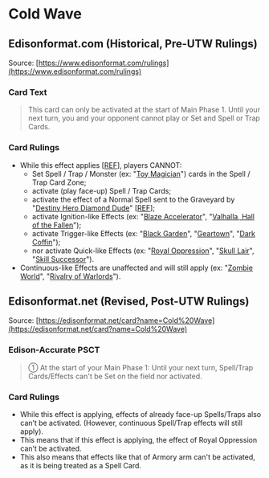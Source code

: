 # Cold Wave

## Edisonformat.com (Historical, Pre-UTW Rulings)

Source: [https://www.edisonformat.com/rulings](https://www.edisonformat.com/rulings)

### Card Text

> This card can only be activated at the start of Main Phase 1. Until your next turn, you and your opponent cannot play or Set and Spell or Trap Cards.

### Card Rulings

*   While this effect applies \[[REF](https://www.pojo.biz/board/showpost.php?p=10997322&postcount=3)\], players CANNOT:
    *   Set Spell / Trap / Monster (ex: "[Toy Magician](https://yugipedia.com/wiki/Toy_Magician)") cards in the Spell / Trap Card Zone;
    *   activate (play face-up) Spell / Trap Cards;
    *   activate the effect of a Normal Spell sent to the Graveyard by "[Destiny Hero Diamond Dude](https://yugipedia.com/wiki/Destiny_HERO_-_Diamond_Dude)" \[[REF](https://www.pojo.biz/board/showthread.php?t=888786)\];
    *   activate Ignition-like Effects (ex: "[Blaze Accelerator](https://yugipedia.com/wiki/Blaze_Accelerator)", "[Valhalla, Hall of the Fallen](https://yugipedia.com/wiki/Valhalla,_Hall_of_the_Fallen)");
    *   activate Trigger-like Effects (ex: "[Black Garden](https://yugipedia.com/wiki/Black_Garden)", "[Geartown](https://yugipedia.com/wiki/Geartown)", "[Dark Coffin](https://yugipedia.com/wiki/Dark_Coffin)");
    *   nor activate Quick-like Effects (ex: "[Royal Oppression](https://yugipedia.com/wiki/Royal_Oppression)", "[Skull Lair](https://yugipedia.com/wiki/Skull_Lair)", "[Skill Successor](https://yugipedia.com/wiki/Skill_Successor)").
*   Continuous-like Effects are unaffected and will still apply (ex: "[Zombie World](https://yugipedia.com/wiki/Zombie_World)", "[Rivalry of Warlords](https://yugipedia.com/wiki/Rivalry_of_Warlords)").

## Edisonformat.net (Revised, Post-UTW Rulings)

Source: [https://edisonformat.net/card?name=Cold%20Wave](https://edisonformat.net/card?name=Cold%20Wave)

### Edison-Accurate PSCT

> ① At the start of your Main Phase 1:
> Until your next turn, Spell/Trap Cards/Effects can't be Set on the field nor activated.

### Card Rulings

*   While this effect is applying, effects of already face-up Spells/Traps also can’t be activated.
(However, continuous Spell/Trap effects will still apply).
*   This means that if this effect is applying, the effect of Royal Oppression can’t be activated.
*   This also means that effects like that of Armory arm can't be activated, as it is being treated as a Spell Card.
            